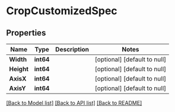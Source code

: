 # CropCustomizedSpec

## Properties
Name | Type | Description | Notes
------------ | ------------- | ------------- | -------------
**Width** | **int64** |  | [optional] [default to null]
**Height** | **int64** |  | [optional] [default to null]
**AxisX** | **int64** |  | [optional] [default to null]
**AxisY** | **int64** |  | [optional] [default to null]

[[Back to Model list]](../README.md#documentation-for-models) [[Back to API list]](../README.md#documentation-for-api-endpoints) [[Back to README]](../README.md)


